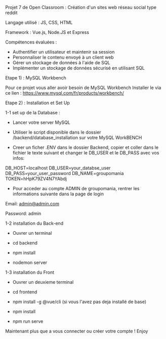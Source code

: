 Projet 7 de Open Classroom : Création d'un sites web réseau social type reddit

Langage utilisé : JS, CSS, HTML

Framework : Vue.js, Node.JS et Express

Compétences évaluées :

- Authentifier un utilisateur et maintenir sa session
- Personnaliser le contenu envoyé à un client web
- Gérer un stockage de données à l'aide de SQL
- Implémenter un stockage de données sécurisé en utilisant SQL

Etape 1) : MySQL Workbench

Pour ce projet vous aller avoir besoin de MySQL Workbench
Installer le via ce lien : https://www.mysql.com/fr/products/workbench/

Etape 2) : Installation et Set Up 

1-1 set up de la Database :

- Lancer votre server MySQL 

- Utiliser le script disponible dans le dossier /backend/database_installation  sur votre MySQL WorkBENCH

- Creer un ficher .ENV dans le dossier Backend, copier et coller dans le fichier le texte suivant et changer le DB_USER et le DB_PASS avec vos infos:

DB_HOST=localhost
DB_USER=your_databse_user
DB_PASS=your_user_password
DB_NAME=groupomania
TOKEN=hHpK79ZV4N7YAbdj

- Pour acceder au compte ADMIN de groupomania, rentrer les informations suivante dans la page de login

Email:
admin@admin.com

Password:
admin


1-2 installation du Back-end 

- Ouvrer un terminal

- cd backend

- npm install

- nodemon server


1-3 installation du Front

- Ouvrer un deuxieme terminal

- cd frontend

- npm install -g @vue/cli (si vous l'avez pas deja installé de base)

- npm install

- npm run serve



Maintenant plus que a vous connecter ou créer votre compte ! Enjoy



